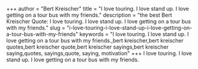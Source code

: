 +++
author = "Bert Kreischer"
title = "I love touring. I love stand up. I love getting on a tour bus with my friends."
description = "the best Bert Kreischer Quote: I love touring. I love stand up. I love getting on a tour bus with my friends."
slug = "i-love-touring-i-love-stand-up-i-love-getting-on-a-tour-bus-with-my-friends"
keywords = "I love touring. I love stand up. I love getting on a tour bus with my friends.,bert kreischer,bert kreischer quotes,bert kreischer quote,bert kreischer sayings,bert kreischer saying,quotes, sayings,quote, saying, motivation"
+++
I love touring. I love stand up. I love getting on a tour bus with my friends.
